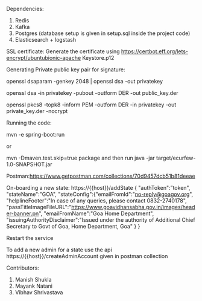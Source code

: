 Dependencies:

1. Redis
2. Kafka
3. Postgres (database setup is given in setup.sql inside the project code)
4. Elasticsearch + logstash 


SSL certificate:
Generate the certificate using https://certbot.eff.org/lets-encrypt/ubuntubionic-apache
Keystore.p12


Generating Private public key pair for signature:

openssl dsaparam -genkey 2048 | openssl dsa -out privatekey

openssl dsa -in privatekey -pubout -outform DER -out public_key.der

openssl pkcs8 -topk8 -inform PEM -outform DER -in privatekey -out private_key.der -nocrypt


Running the code:

mvn -e spring-boot:run

or

mvn -Dmaven.test.skip=true package and then run java -jar target/ecurfew-1.0-SNAPSHOT.jar


Postman:https://www.getpostman.com/collections/70d9457dcb51b81deeae

On-boarding a new state:
https://{{host}}/addState
{
    "authToken":”token",
    "stateName":"GOA",
    "stateConfig":{"emailFromId":"no-reply@goagov.org",
 "helplineFooter":"In case of any queries, please contact 0832-2740178", "passTitleImageFileURL":"https://www.goavidhansabha.gov.in/images/header-banner.pn", "emailFromName":"Goa Home Department", "issuingAuthorityDisclaimer":"Issued under the authority of Additional Chief Secretary to Govt of Goa, Home Department, Goa"
}
}

Restart the service




To add a new admin for a state use the api https://{{host}}/createAdminAccount given in postman collection




Contributors:
1. Manish Shukla
2. Mayank Natani
3. Vibhav Shrivastava

